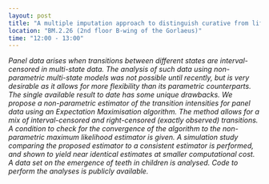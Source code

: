 ```yaml
---
layout: post
title: "A multiple imputation approach to distinguish curative from life-prolonging effects in the presence of missing covariates (Daniel Gomon)"
location: "BM.2.26 (2nd floor B-wing of the Gorlaeus)"
time: "12:00 - 13:00"
---
```


<em>
Panel data arises when transitions between different states are interval-censored in multi-state data.
The analysis of such data using non-parametric multi-state models was not possible until recently, but is very desirable as it allows for more flexibility than its parametric counterparts.
The single available result to date has some unique drawbacks.
We propose a non-parametric estimator of the transition intensities for panel data using an Expectation Maximisation algorithm.
The method allows for a mix of interval-censored and right-censored (exactly observed) transitions.
A condition to check for the convergence of the algorithm to the non-parametric maximum likelihood estimator is given.
A simulation study comparing the proposed estimator to a consistent estimator is performed, and shown to yield near identical estimates at smaller computational cost.
A data set on the emergence of teeth in children is analysed. Code to perform the analyses is publicly available.
</em>
